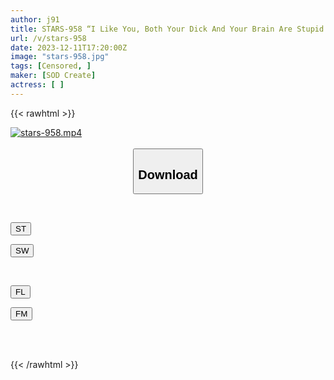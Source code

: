 ```yaml
---
author: j91
title: STARS-958 “I Like You, Both Your Dick And Your Brain Are Stupid ♪” Love Hotel Sex With A Masochistic Man Who Is So Close To You That It Takes Your Breath Away And His Juices Are Dripping Shiori Hamabe
url: /v/stars-958
date: 2023-12-11T17:20:00Z
image: "stars-958.jpg"
tags: [Censored, ]
maker: [SOD Create]
actress: [ ]
---
```



{{< rawhtml >}}

<div class="video" data-videoid="g1pXwj0gkVhq1oG">
    <a href="javascript:;">
        <img src="/v/stars-958/stars-958.jpg" width="WIDTH" height="HEIGHT" alt="stars-958.mp4" loading="lazy">
    </a>
</div>

<script type="text/javascript" src="https://j91.asia/asset/on-demand-st.js"></script>

<br>
  <link rel="stylesheet" href="https://j91.asia/asset/bs5.css">
  
  <center>
  <button class="btn btn-primary" type="button" data-bs-toggle="collapse" data-bs-target=".multi-collapse" aria-expanded="false" aria-controls="multiCollapseExample1 multiCollapseExample2"><h2>Download</h2></button></center>
</p>
<div class="row">
  <div class="col">
    <div class="collapse multi-collapse" id="multiCollapseExample1">
      <div class="card card-body">
	      	      <br>
<div class="buttons">  
<p><a href="https://streamtape.to/v/g1pXwj0gkVhq1oG" target="_blank"><button class="btn-hover color-3"><i class="fa fa-download"></i> ST</button></a></p>
<p><a href="https://flaswish.com/j348cf8kjg5d" target="_blank"><button class="btn-hover color-2"><i class="fa fa-download"></i> SW</button></a></p></div>
    </div>
  </div>
</div>
  <div class="col">
    <div class="collapse multi-collapse" id="multiCollapseExample2">
      <div class="card card-body">
	      <br>
<div class="buttons">
<p><a href="https://filelions.site/f/u755rgzuduvp" target="_blank"><button class="btn-hover color-9"><i class="fa fa-download"></i> FL</button></a></p>
<p><a href="https://filemoon.sx/d/8gwppndgdpoi" target="_blank"><button class="btn-hover color-8"><i class="fa fa-download"></i> FM</button></a></p></div>
<br><br>
      </div>
    </div>
  </div>
</div>

{{< /rawhtml >}}
